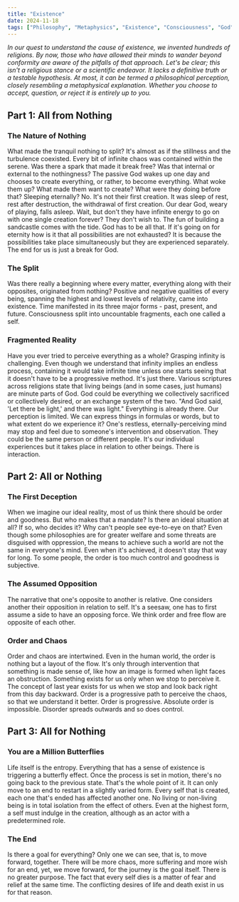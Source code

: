 ```yaml
---
title: "Existence"
date: 2024-11-18
tags: ["Philosophy", "Metaphysics", "Existence", "Consciousness", "God", "Creation", "Reality"]
---
```


*In our quest to understand the cause of existence, we invented hundreds of religions. By now, those who have allowed their minds to wander beyond conformity are aware of the pitfalls of that approach. Let's be clear; this isn't a religious stance or a scientific endeavor. It lacks a definitive truth or a testable hypothesis. At most, it can be termed a philosophical perception, closely resembling a metaphysical explanation. Whether you choose to accept, question, or reject it is entirely up to you.*

## Part 1: All from Nothing

### The Nature of Nothing

What made the tranquil nothing to split? It's almost as if the stillness and the turbulence coexisted. Every bit of infinite chaos was contained within the serene. Was there a spark that made it break free? Was that internal or external to the nothingness? The passive God wakes up one day and chooses to create everything, or rather, to become everything. What woke them up? What made them want to create? What were they doing before that? Sleeping eternally? No. It's not their first creation. It was sleep of rest, rest after destruction, the withdrawal of first creation. Our dear God, weary of playing, falls asleep. Wait, but don't they have infinite energy to go on with one single creation forever? They don't wish to. The fun of building a sandcastle comes with the tide. God has to be all that. If it's going on for eternity how is it that all possibilities are not exhausted? It is because the possibilities take place simultaneously but they are experienced separately. The end for us is just a break for God.

### The Split

Was there really a beginning where every matter, everything along with their opposites, originated from nothing? Positive and negative qualities of every being, spanning the highest and lowest levels of relativity, came into existence. Time manifested in its three major forms - past, present, and future. Consciousness split into uncountable fragments, each one called a self.

### Fragmented Reality

Have you ever tried to perceive everything as a whole? Grasping infinity is challenging. Even though we understand that infinity implies an endless process, containing it would take infinite time unless one starts seeing that it doesn't have to be a progressive method. It's just there. Various scriptures across religions state that living beings (and in some cases, just humans) are minute parts of God. God could be everything we collectively sacrificed or collectively desired, or an exchange system of the two. "And God said, 'Let there be light,' and there was light." Everything is already there. Our perception is limited. We can express things in formulas or words, but to what extent do we experience it? One's restless, eternally-perceiving mind may stop and feel due to someone's intervention and observation. They could be the same person or different people. It's our individual experiences but it takes place in relation to other beings. There is interaction.

## Part 2: All or Nothing

### The First Deception

When we imagine our ideal reality, most of us think there should be order and goodness. But who makes that a mandate? Is there an ideal situation at all? If so, who decides it? Why can't people see eye-to-eye on that? Even though some philosophies are for greater welfare and some threats are disguised with oppression, the means to achieve such a world are not the same in everyone's mind. Even when it's achieved, it doesn't stay that way for long. To some people, the order is too much control and goodness is subjective.

### The Assumed Opposition

The narrative that one's opposite to another is relative. One considers another their opposition in relation to self. It's a seesaw, one has to first assume a side to have an opposing force. We think order and free flow are opposite of each other.

### Order and Chaos

Order and chaos are intertwined. Even in the human world, the order is nothing but a layout of the flow. It's only through intervention that something is made sense of, like how an image is formed when light faces an obstruction. Something exists for us only when we stop to perceive it. The concept of last year exists for us when we stop and look back right from this day backward. Order is a progressive path to perceive the chaos, so that we understand it better. Order is progressive. Absolute order is impossible. Disorder spreads outwards and so does control.

## Part 3: All for Nothing

### You are a Million Butterflies

Life itself is the entropy. Everything that has a sense of existence is triggering a butterfly effect. Once the process is set in motion, there's no going back to the previous state. That's the whole point of it. It can only move to an end to restart in a slightly varied form. Every self that is created, each one that's ended has affected another one. No living or non-living being is in total isolation from the effect of others. Even at the highest form, a self must indulge in the creation, although as an actor with a predetermined role.

### The End

Is there a goal for everything? Only one we can see, that is, to move forward, together. There will be more chaos, more suffering and more wish for an end, yet, we move forward, for the journey is the goal itself. There is no greater purpose. The fact that every self dies is a matter of fear and relief at the same time. The conflicting desires of life and death exist in us for that reason.
